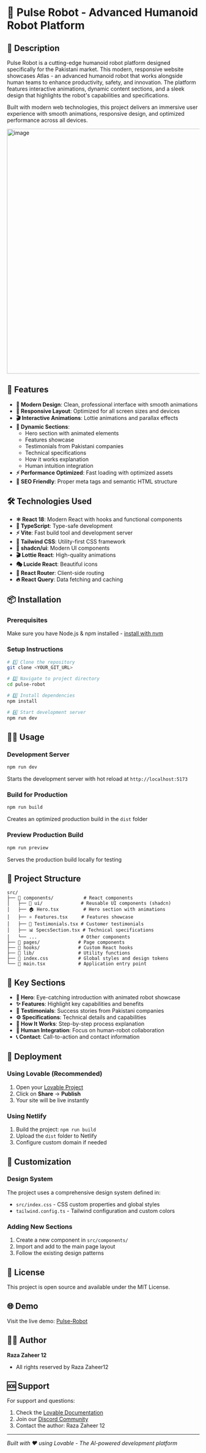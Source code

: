# 🤖 Pulse Robot - Advanced Humanoid Robot Platform

## 📖 Description

Pulse Robot is a cutting-edge humanoid robot platform designed specifically for the Pakistani market. This modern, responsive website showcases Atlas - an advanced humanoid robot that works alongside human teams to enhance productivity, safety, and innovation. The platform features interactive animations, dynamic content sections, and a sleek design that highlights the robot's capabilities and specifications.

Built with modern web technologies, this project delivers an immersive user experience with smooth animations, responsive design, and optimized performance across all devices.

<img width="1366" height="640" alt="image" src="https://github.com/user-attachments/assets/183542e3-2157-4864-94a6-d3f3f3201d56" />


## 🚀 Features

- **🎨 Modern Design**: Clean, professional interface with smooth animations
- **📱 Responsive Layout**: Optimized for all screen sizes and devices
- **🎬 Interactive Animations**: Lottie animations and parallax effects
- **🌟 Dynamic Sections**: 
  - Hero section with animated elements
  - Features showcase
  - Testimonials from Pakistani companies
  - Technical specifications
  - How it works explanation
  - Human intuition integration
- **⚡ Performance Optimized**: Fast loading with optimized assets
- **🎯 SEO Friendly**: Proper meta tags and semantic HTML structure

## 🛠️ Technologies Used

- **⚛️ React 18**: Modern React with hooks and functional components
- **📘 TypeScript**: Type-safe development
- **⚡ Vite**: Fast build tool and development server
- **🎨 Tailwind CSS**: Utility-first CSS framework
- **🧩 shadcn/ui**: Modern UI components
- **🎬 Lottie React**: High-quality animations
- **🎭 Lucide React**: Beautiful icons
- **📱 React Router**: Client-side routing
- **🔥 React Query**: Data fetching and caching

## 📦 Installation

### Prerequisites

Make sure you have Node.js & npm installed - [install with nvm](https://github.com/nvm-sh/nvm#installing-and-updating)

### Setup Instructions

```bash
# 1️⃣ Clone the repository
git clone <YOUR_GIT_URL>

# 2️⃣ Navigate to project directory
cd pulse-robot

# 3️⃣ Install dependencies
npm install

# 4️⃣ Start development server
npm run dev
```

## 🏃‍♂️ Usage

### Development Server
```bash
npm run dev
```
Starts the development server with hot reload at `http://localhost:5173`

### Build for Production
```bash
npm run build
```
Creates an optimized production build in the `dist` folder

### Preview Production Build
```bash
npm run preview
```
Serves the production build locally for testing

## 📁 Project Structure

```
src/
├── 📂 components/           # React components
│   ├── 🧩 ui/              # Reusable UI components (shadcn)
│   ├── 🏠 Hero.tsx         # Hero section with animations
│   ├── ⭐ Features.tsx     # Features showcase
│   ├── 💬 Testimonials.tsx # Customer testimonials
│   ├── 📊 SpecsSection.tsx # Technical specifications
│   └── ...                # Other components
├── 📂 pages/              # Page components
├── 📂 hooks/              # Custom React hooks
├── 📂 lib/                # Utility functions
├── 🎨 index.css           # Global styles and design tokens
└── 📱 main.tsx            # Application entry point
```

## 🎯 Key Sections

- **🚀 Hero**: Eye-catching introduction with animated robot showcase
- **✨ Features**: Highlight key capabilities and benefits
- **💼 Testimonials**: Success stories from Pakistani companies
- **⚙️ Specifications**: Technical details and capabilities
- **🔄 How It Works**: Step-by-step process explanation
- **🧠 Human Integration**: Focus on human-robot collaboration
- **📞 Contact**: Call-to-action and contact information

## 🚀 Deployment

### Using Lovable (Recommended)
1. Open your [Lovable Project](https://lovable.dev/projects/35d72d2e-6e25-40e5-9b0c-c0d1a7c1b727)
2. Click on **Share** → **Publish**
3. Your site will be live instantly

### Using Netlify
1. Build the project: `npm run build`
2. Upload the `dist` folder to Netlify
3. Configure custom domain if needed

## 🔧 Customization

### Design System
The project uses a comprehensive design system defined in:
- `src/index.css` - CSS custom properties and global styles
- `tailwind.config.ts` - Tailwind configuration and custom colors

### Adding New Sections
1. Create a new component in `src/components/`
2. Import and add to the main page layout
3. Follow the existing design patterns

## 📄 License

This project is open source and available under the MIT License.

## 🌐 Demo

Visit the live demo: [Pulse-Robot](https://pulse-robot-web-777.lovable.app/)

## 👨‍💻 Author

**Raza Zaheer 12**
- All rights reserved by Raza Zaheer12  

## 🆘 Support

For support and questions:
1. Check the [Lovable Documentation](https://docs.lovable.dev/)
2. Join our [Discord Community](https://discord.com/channels/1119885301872070706/1280461670979993613)
3. Contact the author: Raza Zaheer 12

---

*Built with ❤️ using Lovable - The AI-powered development platform*
